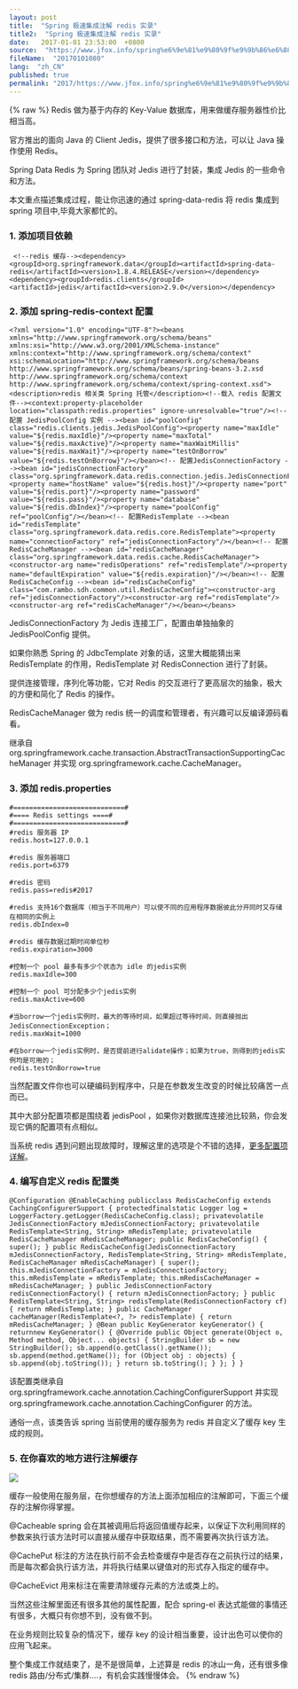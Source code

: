 ```yaml
---
layout: post
title:  "Spring 极速集成注解 redis 实录"
title2:  "Spring 极速集成注解 redis 实录"
date:   2017-01-01 23:53:00  +0800
source:  "https://www.jfox.info/spring%e6%9e%81%e9%80%9f%e9%9b%86%e6%88%90%e6%b3%a8%e8%a7%a3redis%e5%ae%9e%e5%bd%95.html"
fileName:  "20170101080"
lang:  "zh_CN"
published: true
permalink: "2017/https://www.jfox.info/spring%e6%9e%81%e9%80%9f%e9%9b%86%e6%88%90%e6%b3%a8%e8%a7%a3redis%e5%ae%9e%e5%bd%95.html"
---
```

{% raw %}
Redis 做为基于内存的 Key-Value 数据库，用来做缓存服务器性价比相当高。

   官方推出的面向 Java 的 Client Jedis，提供了很多接口和方法，可以让 Java 操作使用 Redis。

   Spring Data Redis 为 Spring 团队对 Jedis 进行了封装，集成 Jedis 的一些命令和方法。

   本文重点描述集成过程，能让你迅速的通过 spring-data-redis 将 redis 集成到 spring 项目中,毕竟大家都忙的。

### 1. 添加项目依赖

     <!--redis 缓存--><dependency><groupId>org.springframework.data</groupId><artifactId>spring-data-redis</artifactId><version>1.8.4.RELEASE</version></dependency><dependency><groupId>redis.clients</groupId><artifactId>jedis</artifactId><version>2.9.0</version></dependency>

### 2. 添加 spring-redis-context 配置

    <?xml version="1.0" encoding="UTF-8"?><beans xmlns="http://www.springframework.org/schema/beans" xmlns:xsi="http://www.w3.org/2001/XMLSchema-instance" xmlns:context="http://www.springframework.org/schema/context" xsi:schemaLocation="http://www.springframework.org/schema/beans http://www.springframework.org/schema/beans/spring-beans-3.2.xsd http://www.springframework.org/schema/context http://www.springframework.org/schema/context/spring-context.xsd"><description>redis 相关类 Spring 托管</description><!--载入 redis 配置文件--><context:property-placeholder location="classpath:redis.properties" ignore-unresolvable="true"/><!-- 配置 JedisPoolConfig 实例 --><bean id="poolConfig" class="redis.clients.jedis.JedisPoolConfig"><property name="maxIdle" value="${redis.maxIdle}"/><property name="maxTotal" value="${redis.maxActive}"/><property name="maxWaitMillis" value="${redis.maxWait}"/><property name="testOnBorrow" value="${redis.testOnBorrow}"/></bean><!-- 配置JedisConnectionFactory --><bean id="jedisConnectionFactory" class="org.springframework.data.redis.connection.jedis.JedisConnectionFactory"><property name="hostName" value="${redis.host}"/><property name="port" value="${redis.port}"/><property name="password" value="${redis.pass}"/><property name="database" value="${redis.dbIndex}"/><property name="poolConfig" ref="poolConfig"/></bean><!-- 配置RedisTemplate --><bean id="redisTemplate" class="org.springframework.data.redis.core.RedisTemplate"><property name="connectionFactory" ref="jedisConnectionFactory"/></bean><!-- 配置RedisCacheManager --><bean id="redisCacheManager" class="org.springframework.data.redis.cache.RedisCacheManager"><constructor-arg name="redisOperations" ref="redisTemplate"/><property name="defaultExpiration" value="${redis.expiration}"/></bean><!-- 配置RedisCacheConfig --><bean id="redisCacheConfig" class="com.rambo.sdh.common.util.RedisCacheConfig"><constructor-arg ref="jedisConnectionFactory"/><constructor-arg ref="redisTemplate"/><constructor-arg ref="redisCacheManager"/></bean></beans>

  JedisConnectionFactory 为 Jedis 连接工厂，配置由单独抽象的 JedisPoolConfig 提供。

   如果你熟悉 Spring 的 JdbcTemplate 对象的话，这里大概能猜出来 RedisTemplate 的作用，RedisTemplate 对 RedisConnection 进行了封装。

   提供连接管理，序列化等功能，它对 Redis 的交互进行了更高层次的抽象，极大的方便和简化了 Redis 的操作。

   RedisCacheManager 做为 redis 统一的调度和管理者，有兴趣可以反编译源码看看。

   继承自 org.springframework.cache.transaction.AbstractTransactionSupportingCacheManager 并实现 org.springframework.cache.CacheManager。

### 3. 添加 redis.properties

    #============================#
    #==== Redis settings ====#
    #============================#
    #redis 服务器 IP
    redis.host=127.0.0.1
    
    #redis 服务器端口
    redis.port=6379
    
    #redis 密码
    redis.pass=redis#2017
    
    #redis 支持16个数据库（相当于不同用户）可以使不同的应用程序数据彼此分开同时又存储在相同的实例上
    redis.dbIndex=0
    
    #redis 缓存数据过期时间单位秒
    redis.expiration=3000
    
    #控制一个 pool 最多有多少个状态为 idle 的jedis实例
    redis.maxIdle=300
    
    #控制一个 pool 可分配多少个jedis实例
    redis.maxActive=600
    
    #当borrow一个jedis实例时，最大的等待时间，如果超过等待时间，则直接抛出JedisConnectionException；
    redis.maxWait=1000
    
    #在borrow一个jedis实例时，是否提前进行alidate操作；如果为true，则得到的jedis实例均是可用的；
    redis.testOnBorrow=true

   当然配置文件你也可以硬编码到程序中，只是在参数发生改变的时候比较痛苦一点而已。

   其中大部分配置项都是围绕着 jedisPool ，如果你对数据库连接池比较熟，你会发现它俩的配置项有点相似。

   当系统 redis 遇到问题出现故障时，理解这里的选项是个不错的选择，[更多配置项详解](https://www.jfox.info/go.php?url=http://www.2cto.com/database/201311/254449.html)。

### 4. 编写自定义 redis 配置类

    @Configuration @EnableCaching publicclass RedisCacheConfig extends CachingConfigurerSupport { protectedfinalstatic Logger log = LoggerFactory.getLogger(RedisCacheConfig.class); privatevolatile JedisConnectionFactory mJedisConnectionFactory; privatevolatile RedisTemplate<String, String> mRedisTemplate; privatevolatile RedisCacheManager mRedisCacheManager; public RedisCacheConfig() { super(); } public RedisCacheConfig(JedisConnectionFactory mJedisConnectionFactory, RedisTemplate<String, String> mRedisTemplate, RedisCacheManager mRedisCacheManager) { super(); this.mJedisConnectionFactory = mJedisConnectionFactory; this.mRedisTemplate = mRedisTemplate; this.mRedisCacheManager = mRedisCacheManager; } public JedisConnectionFactory redisConnectionFactory() { return mJedisConnectionFactory; } public RedisTemplate<String, String> redisTemplate(RedisConnectionFactory cf) { return mRedisTemplate; } public CacheManager cacheManager(RedisTemplate<?, ?> redisTemplate) { return mRedisCacheManager; } @Bean public KeyGenerator keyGenerator() { returnnew KeyGenerator() { @Override public Object generate(Object o, Method method, Object... objects) { StringBuilder sb = new StringBuilder(); sb.append(o.getClass().getName()); sb.append(method.getName()); for (Object obj : objects) { sb.append(obj.toString()); } return sb.toString(); } }; } }

   该配置类继承自 org.springframework.cache.annotation.CachingConfigurerSupport 并实现 org.springframework.cache.annotation.CachingConfigurer 的方法。

   通俗一点，该类告诉 spring 当前使用的缓存服务为 redis 并自定义了缓存 key 生成的规则。

### 5. 在你喜欢的地方进行注解缓存

![](/wp-content/uploads/2017/07/1499262832.png)

   缓存一般使用在服务层，在你想缓存的方法上面添加相应的注解即可，下面三个缓存的注解你得掌握。

   @Cacheable  spring 会在其被调用后将返回值缓存起来，以保证下次利用同样的参数来执行该方法时可以直接从缓存中获取结果，而不需要再次执行该方法。

   @CachePut  标注的方法在执行前不会去检查缓存中是否存在之前执行过的结果，而是每次都会执行该方法，并将执行结果以键值对的形式存入指定的缓存中。

   @CacheEvict 用来标注在需要清除缓存元素的方法或类上的。

   当然这些注解里面还有很多其他的属性配置，配合 spring-el 表达式能做的事情还有很多，大概只有你想不到，没有做不到。

   在业务规则比较复杂的情况下，缓存 key 的设计相当重要，设计出色可以使你的应用飞起来。

   整个集成工作就结束了，是不是很简单，上述算是 redis 的冰山一角，还有很多像 redis 路由/分布式/集群….，有机会实践慢慢体会。
{% endraw %}
